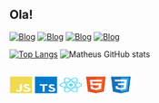 ## Ola!

[![Blog](https://img.shields.io/badge/LinkedIn-0077B5?style=for-the-badge&logo=linkedin&logoColor=white)](https://www.linkedin.com/in/matheustofani/)
[![Blog](https://img.shields.io/badge/Instagram-E4405F?style=for-the-badge&logo=instagram&logoColor=white)](https://www.instagram.com/matheus.tofani/)
[![Blog](https://img.shields.io/badge/-Behance-blue?style=for-the-badge&logo=behance&logoColor=white)](https://www.behance.net/matheustofani)
[![Blog](https://img.shields.io/badge/website-000000?style=for-the-badge&logo=About.me&logoColor=white)](https://matheustofani.vercel.app)

[![Top Langs](https://github-readme-stats.vercel.app/api/top-langs/?username=MatheusTofani&layout=pie)](https://github.com/anuraghazra/github-readme-stats)
![Matheus GitHub stats](https://github-readme-stats.vercel.app/api?username=MatheusTofani&show_icons=true&theme=tokyonight)

<div style="display: inline_block"><br>
  <img align="center" alt="Rafa-Js" height="30" width="40" src="https://raw.githubusercontent.com/devicons/devicon/master/icons/javascript/javascript-plain.svg">
  <img align="center" alt="Rafa-Ts" height="30" width="40" src="https://raw.githubusercontent.com/devicons/devicon/master/icons/typescript/typescript-plain.svg">
  <img align="center" alt="Rafa-React" height="30" width="40" src="https://raw.githubusercontent.com/devicons/devicon/master/icons/react/react-original.svg">
  <img align="center" alt="Rafa-HTML" height="30" width="40" src="https://raw.githubusercontent.com/devicons/devicon/master/icons/html5/html5-original.svg">
  <img align="center" alt="Rafa-CSS" height="30" width="40" src="https://raw.githubusercontent.com/devicons/devicon/master/icons/css3/css3-original.svg">
</div>
